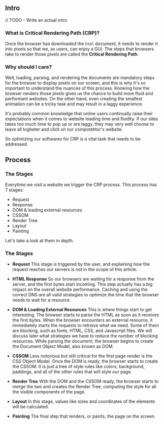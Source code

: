 ## Intro
// TODO - Write an actual intro

### What is Critical Rendering Path (CRP)?
Once the browser has downloaded the `html` document, it needs to render it into pixels so that we, as users, can enjoy a GUI. The steps that browsers take to render those pixels are called the **Critical Rendering Path**.

### Why should I care?
Well, loading, parsing, and rendering the documents are mandatory steps for the browser to display pixels on our screen, and this is why it's so important to understand the nuances of this process. Knowing how the browser renders those pixels gives us the chance to build more fluid and performant websites. On the other hand, even creating the smallest animation can be a tricky task and may result in a laggy experience.

It's probably common knowledge that online users continually raise their expectations when it comes to website loading time and fluidity. If our sites takes too much time to pop up or are laggy, they may very well choose to leave all togheter and click on our compotetitor's website.

So optimizing our softwares for CRP is a vital task that needs to be addressed.

## Process

### The Stages
Everytime we visit a website we trigger the CRP process. This process has 7 stages:
- Request
- Response
- DOM & loading external resources
- CSSOM
- Render Tree
- Layout
- Painting

Let's take a look at them in depth.

### The Stages

- **Request**
  This stage is triggered by the user, and explaining how the request reaches our servers is not in the scope of this article.

- **HTML Response**
  So our browsers are waiting for a response from the server, and the first bytes start incoming. This step actually has a big impact on the overall website performance. Caching and using the correct DNS are all valid strategies to optimize the time that the browser needs to wait for a resource.

- **DOM & Loading External Resources**
  This is where things start to get interesting. The browser starts to parse the HTML as soon as it receives the first bytes. 
  When the browser encounters an external resource, it immediately starts the requests to retrieve what we need. Some of them are blocking, such as fonts, HTML, CSS, and Javascript files. We will discuss later what strategies we have to reduce the number of blocking resources. 
  While parsing the document, the browser begins to create the Document Object Model, also known as DOM.

- **CSSOM**
  Less notorious but still critical for the first page render is the CSS Object Model. Once the DOM is ready, the browser starts to create the CSSOM. It is just a tree of style rules like colors, background, paddings, and all of the other rules that will style our page. 

- **Render Tree**
  With the DOM and the CSSOM ready, the browser starts to merge the two and creates the Render Tree, computing the style for all the visible components of the page. 

- **Layout**
  In this stage, values like sizes and coordinates of the elements will be calculated.

- **Painting**
  The final step that renders, or paints, the page on the screen.


